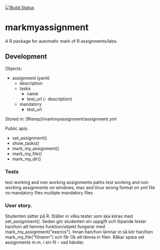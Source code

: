 [![Build Status](https://travis-ci.org/MansMeg/markmyassignment.svg)](https://travis-ci.org/MansMeg/markmyassignment)

markmyassignment
================

A R package for automatic mark of R assignments/labs.



## Development
Objects:
- assignment (yaml)
  - description
  - tasks
    - name
    - test_url
    (- description)
  - mandatory
    - test_url

Stored in:
[Rtemp]/markmyassignment/assignment.yml


Public apis:
- set_assignment()
- show_tasks()
- mark_my_assignment()
- mark_my_file()
- mark_my_dir()

### Tests
test working and non working assignments paths
test working and non working assignments on windows, mac and linux
wrong format on yml file
no mandatory files
multiple mandatory files

### User story.
Studenten sätter på R. Ställer in vilka tester som ska köras med set_assignment().
Sedan gör studenten sin uppgift och löpande testar han/hon att hennes funktion/objekt 
fungerar med mark_my_assignment("exercis"). Innan han/hon lämnar in så kör han/hon 
mark_my_file("filnamn") och får Ok att lämna in filen.
Råkar spara set assignments m.m. i sin fil - vad händer.

